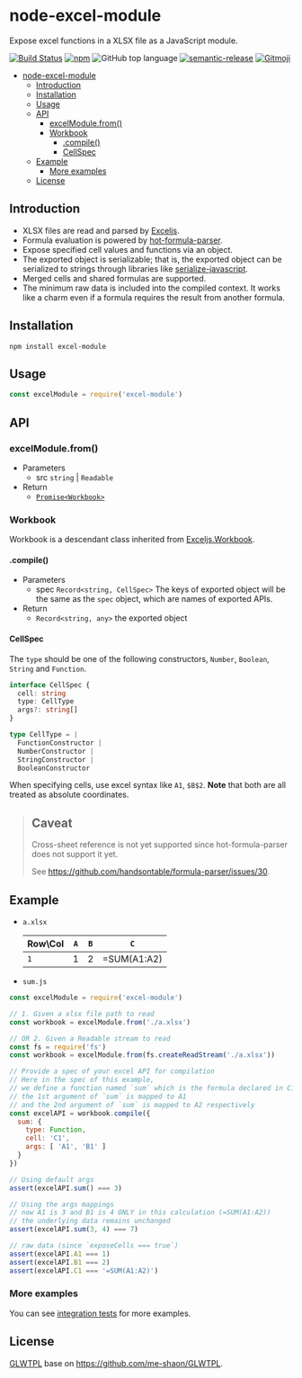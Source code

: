 # node-excel-module
Expose excel functions in a XLSX file as a JavaScript module.

[![Build Status](https://travis-ci.org/momocow/node-excel-module.svg?branch=master)](https://travis-ci.org/momocow/node-excel-module)
[![npm](https://img.shields.io/npm/v/excel-module.svg)](https://www.npmjs.com/excel-module)
![GitHub top language](https://img.shields.io/github/languages/top/momocow/node-excel-module.svg)
[![semantic-release](https://img.shields.io/badge/%20%20%F0%9F%93%A6%F0%9F%9A%80-semantic--release-e10079.svg)](https://github.com/semantic-release/semantic-release)
[![Gitmoji](https://img.shields.io/badge/gitmoji-%20😜%20😍-FFDD67.svg?style=flat-square)](https://gitmoji.carloscuesta.me/)

- [node-excel-module](#node-excel-module)
  - [Introduction](#introduction)
  - [Installation](#installation)
  - [Usage](#usage)
  - [API](#api)
    - [excelModule.from()](#excelmodulefrom)
    - [Workbook](#workbook)
      - [.compile()](#compile)
      - [CellSpec](#cellspec)
  - [Example](#example)
    - [More examples](#more-examples)
  - [License](#license)

## Introduction
- XLSX files are read and parsed by [Exceljs](https://github.com/guyonroche/exceljs).
- Formula evaluation is powered by [hot-formula-parser](https://github.com/handsontable/formula-parser).
- Expose specified cell values and functions via an object.
- The exported object is serializable; that is, the exported object can be serialized to strings through libraries like [serialize-javascript](https://github.com/yahoo/serialize-javascript).
- Merged cells and shared formulas are supported.
- The minimum raw data is included into the compiled context. It works like a charm even if a formula requires the result from another formula.

## Installation
```
npm install excel-module
```

## Usage
```js
const excelModule = require('excel-module')
```

## API
### excelModule.from()
- Parameters
  - src `string` | `Readable`
- Return
  - [`Promise<Workbook>`](#workbook)

### Workbook
Workbook is a descendant class inherited from [Exceljs.Workbook](https://github.com/guyonroche/exceljs#create-a-workbook).

#### .compile()
- Parameters
  - spec `Record<string, CellSpec>` The keys of exported object will be the same as the `spec` object, which are names of exported APIs.
- Return
  - `Record<string, any>` the exported object

#### CellSpec
The `type` should be one of the following constructors, `Number`, `Boolean`, `String` and `Function`.

```ts
interface CellSpec {
  cell: string
  type: CellType
  args?: string[]
}

type CellType = |
  FunctionConstructor |
  NumberConstructor |
  StringConstructor |
  BooleanConstructor
```

When specifying cells, use excel syntax like `A1`, `$B$2`. **Note** that both are all treated as absolute coordinates.

> **Caveat**
> -----------------------
> Cross-sheet reference is not yet supported since hot-formula-parser does not support it yet.
> 
> See https://github.com/handsontable/formula-parser/issues/30.


## Example
- `a.xlsx`

  | Row\Col | `A` | `B` | `C`         |
  | ------- | --- | --- | ----------- |
  | `1`     | 1   | 2   | =SUM(A1:A2) |

- `sum.js`
```js
const excelModule = require('excel-module')

// 1. Given a xlsx file path to read
const workbook = excelModule.from('./a.xlsx')

// OR 2. Given a Readable stream to read
const fs = require('fs')
const workbook = excelModule.from(fs.createReadStream('./a.xlsx'))

// Provide a spec of your excel API for compilation
// Here in the spec of this example,
// we define a function named `sum` which is the formula declared in C1
// the 1st argument of `sum` is mapped to A1
// and the 2nd argument of `sum` is mapped to A2 respectively
const excelAPI = workbook.compile({
  sum: {
    type: Function,
    cell: 'C1',
    args: [ 'A1', 'B1' ]
  }
})

// Using default args
assert(excelAPI.sum() === 3)

// Using the args mappings
// now A1 is 3 and B1 is 4 ONLY in this calculation (=SUM(A1:A2))
// the underlying data remains unchanged
assert(excelAPI.sum(3, 4) === 7)

// raw data (since `exposeCells === true`)
assert(excelAPI.A1 === 1)
assert(excelAPI.B1 === 2)
assert(excelAPI.C1 === '=SUM(A1:A2)')
```
### More examples
You can see [integration tests](https://github.com/momocow/node-excel-module/blob/master/test/integration/excel-module.test.js#L10) for more examples.

## License
[GLWTPL](LICENSE) base on https://github.com/me-shaon/GLWTPL.
